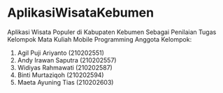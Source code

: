 # AplikasiWisataKebumen
Aplikasi Wisata Populer di Kabupaten Kebumen Sebagai Penilaian Tugas Kelompok Mata Kuliah Mobile Programming
Anggota Kelompok:
1. Agil Puji Ariyanto (210202551)
2. Andy Irawan Saputra (210202557)
3. Widiyas Rahmawati (210202587)
4. Binti Murtaziqoh (210202594)
5. Maeta Ayuning Tias (210202603)
